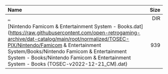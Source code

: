 |Name|Size|
|:---|---:|
|[..](../index.html)|DIR|
|[Nintendo Famicom & Entertainment System - Books.dat](https://raw.githubusercontent.com/open-retrogaming-archive/dat-catalog/main/root/normalized/TOSEC-PIX/Nintendo/Famicom & Entertainment System/Books/Nintendo Famicom & Entertainment System - Books/Nintendo Famicom & Entertainment System - Books (TOSEC-v2022-12-21_CM).dat)|939|
